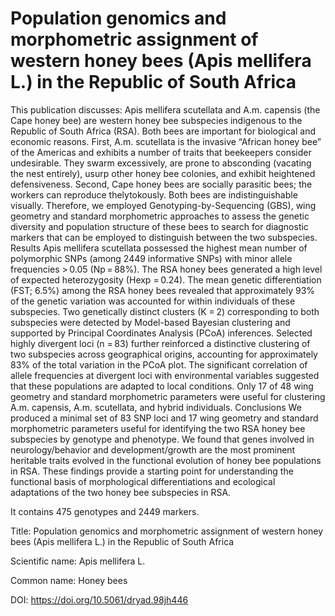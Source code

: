 # Population genomics and morphometric assignment of western honey bees (Apis mellifera L.) in the Republic of South Africa

This publication discusses: Apis mellifera scutellata and A.m. capensis (the Cape honey bee) are western honey bee subspecies indigenous to the Republic of South Africa (RSA). Both bees are important for biological and economic reasons. First, A.m. scutellata is the invasive “African honey bee” of the Americas and exhibits a number of traits that beekeepers consider undesirable. They swarm excessively, are prone to absconding (vacating the nest entirely), usurp other honey bee colonies, and exhibit heightened defensiveness. Second, Cape honey bees are socially parasitic bees; the workers can reproduce thelytokously. Both bees are indistinguishable visually. Therefore, we employed Genotyping-by-Sequencing (GBS), wing geometry and standard morphometric approaches to assess the genetic diversity and population structure of these bees to search for diagnostic markers that can be employed to distinguish between the two subspecies.  Results Apis mellifera scutellata possessed the highest mean number of polymorphic SNPs (among 2449 informative SNPs) with minor allele frequencies > 0.05 (Np = 88%). The RSA honey bees generated a high level of expected heterozygosity (Hexp = 0.24). The mean genetic differentiation (FST; 6.5%) among the RSA honey bees revealed that approximately 93% of the genetic variation was accounted for within individuals of these subspecies. Two genetically distinct clusters (K = 2) corresponding to both subspecies were detected by Model-based Bayesian clustering and supported by Principal Coordinates Analysis (PCoA) inferences. Selected highly divergent loci (n = 83) further reinforced a distinctive clustering of two subspecies across geographical origins, accounting for approximately 83% of the total variation in the PCoA plot. The significant correlation of allele frequencies at divergent loci with environmental variables suggested that these populations are adapted to local conditions. Only 17 of 48 wing geometry and standard morphometric parameters were useful for clustering A.m. capensis, A.m. scutellata, and hybrid individuals.  Conclusions We produced a minimal set of 83 SNP loci and 17 wing geometry and standard morphometric parameters useful for identifying the two RSA honey bee subspecies by genotype and phenotype. We found that genes involved in neurology/behavior and development/growth are the most prominent heritable traits evolved in the functional evolution of honey bee populations in RSA. These findings provide a starting point for understanding the functional basis of morphological differentiations and ecological adaptations of the two honey bee subspecies in RSA.

It contains 475 genotypes and 2449 markers.

Title: Population genomics and morphometric assignment of western honey bees (Apis mellifera L.) in the Republic of South Africa

Scientific name: Apis mellifera L.

Common name: Honey bees

DOI: https://doi.org/10.5061/dryad.98jh446


